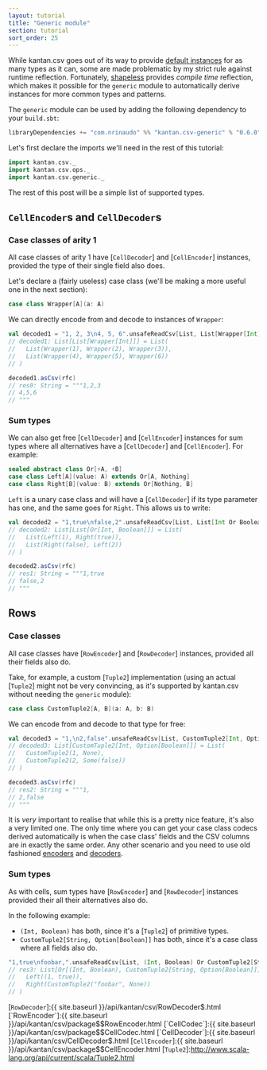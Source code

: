 ```yaml
---
layout: tutorial
title: "Generic module"
section: tutorial
sort_order: 25
---
```

While kantan.csv goes out of its way to provide [default instances](default_instances.html) for as many types as it can,
some are made problematic by my strict rule against runtime reflection. Fortunately, [shapeless](http://shapeless.io)
provides _compile time_ reflection, which makes it possible for the `generic` module to automatically derive instances
for more common types and patterns.

The `generic` module can be used by adding the following dependency to your `build.sbt`:

```scala
libraryDependencies += "com.nrinaudo" %% "kantan.csv-generic" % "0.6.0"
```

Let's first declare the imports we'll need in the rest of this tutorial:

```scala
import kantan.csv._
import kantan.csv.ops._
import kantan.csv.generic._
```

The rest of this post will be a simple list of supported types.

## `CellEncoder`s and `CellDecoder`s

### Case classes of arity 1

All case classes of arity 1 have [`CellDecoder`] and [`CellEncoder`] instances, provided the type of their single field
also does.

Let's declare a (fairly useless) case class (we'll be making a more useful one in the next section):

```scala
case class Wrapper[A](a: A)
```

We can directly encode from and decode to instances of `Wrapper`:

```scala
val decoded1 = "1, 2, 3\n4, 5, 6".unsafeReadCsv[List, List[Wrapper[Int]]](rfc)
// decoded1: List[List[Wrapper[Int]]] = List(
//   List(Wrapper(1), Wrapper(2), Wrapper(3)),
//   List(Wrapper(4), Wrapper(5), Wrapper(6))
// )

decoded1.asCsv(rfc)
// res0: String = """1,2,3
// 4,5,6
// """
```

### Sum types

We can also get free [`CellDecoder`] and [`CellEncoder`] instances for sum types where all alternatives have a
[`CellDecoder`] and [`CellEncoder`]. For example:

```scala
sealed abstract class Or[+A, +B]
case class Left[A](value: A) extends Or[A, Nothing]
case class Right[B](value: B) extends Or[Nothing, B]
```

`Left` is a unary case class and will have a [`CellDecoder`] if its type parameter has one, and the same goes for
`Right`. This allows us to write:

```scala
val decoded2 = "1,true\nfalse,2".unsafeReadCsv[List, List[Int Or Boolean]](rfc)
// decoded2: List[List[Or[Int, Boolean]]] = List(
//   List(Left(1), Right(true)),
//   List(Right(false), Left(2))
// )

decoded2.asCsv(rfc)
// res1: String = """1,true
// false,2
// """
```

## Rows

### Case classes

All case classes have [`RowEncoder`] and [`RowDecoder`] instances, provided all their fields also do.

Take, for example, a custom [`Tuple2`] implementation (using an actual [`Tuple2`] might not be very convincing, as
it's supported by kantan.csv without needing the `generic` module):

```scala
case class CustomTuple2[A, B](a: A, b: B)
```

We can encode from and decode to that type for free:

```scala
val decoded3 = "1,\n2,false".unsafeReadCsv[List, CustomTuple2[Int, Option[Boolean]]](rfc)
// decoded3: List[CustomTuple2[Int, Option[Boolean]]] = List(
//   CustomTuple2(1, None),
//   CustomTuple2(2, Some(false))
// )

decoded3.asCsv(rfc)
// res2: String = """1,
// 2,false
// """
```

It is *very* important to realise that while this is a pretty nice feature, it's also a very limited one. The only
time where you can get your case class codecs derived automatically is when the case class' fields and the CSV columns
are in exactly the same order. Any other scenario and you need to use old fashioned
[encoders](arbitrary_types_as_rows.html) and [decoders](rows_as_arbitrary_types.html).

### Sum types

As with cells, sum types have [`RowEncoder`] and [`RowDecoder`] instances provided their all their alternatives also do.

In the following example:

* `(Int, Boolean)` has both, since it's a [`Tuple2`] of primitive types.
* `CustomTuple2[String, Option[Boolean]]` has both, since it's a case class where all fields also do.

```scala
"1,true\nfoobar,".unsafeReadCsv[List, (Int, Boolean) Or CustomTuple2[String, Option[Boolean]]](rfc)
// res3: List[Or[(Int, Boolean), CustomTuple2[String, Option[Boolean]]]] = List(
//   Left((1, true)),
//   Right(CustomTuple2("foobar", None))
// )
```

[`RowDecoder`]:{{ site.baseurl }}/api/kantan/csv/RowDecoder$.html
[`RowEncoder`]:{{ site.baseurl }}/api/kantan/csv/package$$RowEncoder.html
[`CellCodec`]:{{ site.baseurl }}/api/kantan/csv/package$$CellCodec.html
[`CellDecoder`]:{{ site.baseurl }}/api/kantan/csv/CellDecoder$.html
[`CellEncoder`]:{{ site.baseurl }}/api/kantan/csv/package$$CellEncoder.html
[`Tuple2`]:http://www.scala-lang.org/api/current/scala/Tuple2.html
